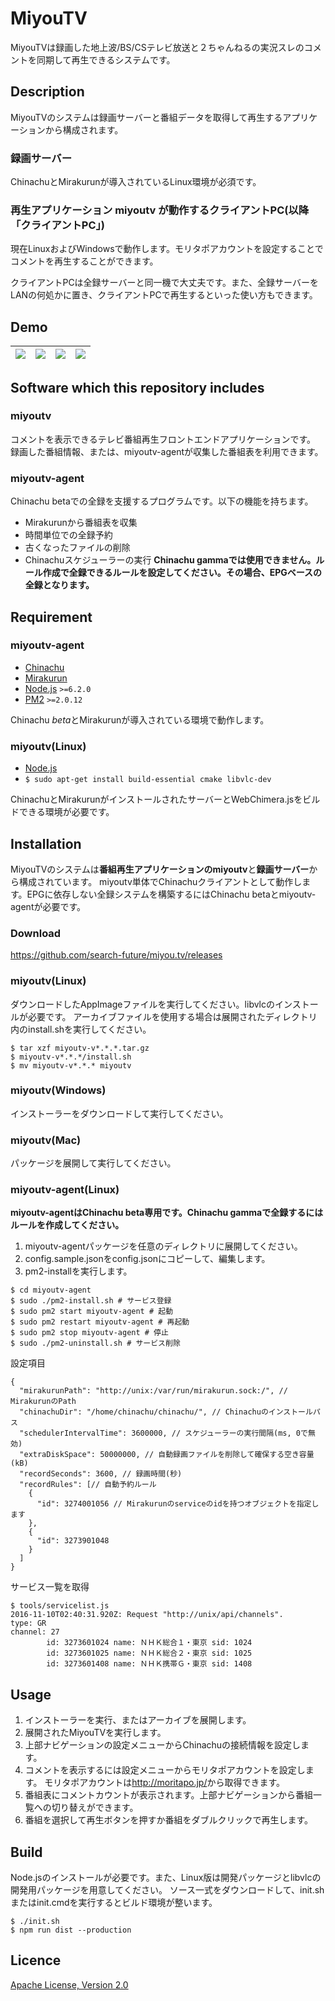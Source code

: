 MiyouTV
====
MiyouTVは録画した地上波/BS/CSテレビ放送と２ちゃんねるの実況スレのコメントを同期して再生できるシステムです。

## Description
MiyouTVのシステムは録画サーバーと番組データを取得して再生するアプリケーションから構成されます。

### 録画サーバー
ChinachuとMirakurunが導入されているLinux環境が必須です。

### 再生アプリケーション miyoutv が動作するクライアントPC(以降「クライアントPC」)
現在LinuxおよびWindowsで動作します。モリタポアカウントを設定することでコメントを再生することができます。

クライアントPCは全録サーバーと同一機で大丈夫です。また、全録サーバーをLANの何処かに置き、クライアントPCで再生するといった使い方もできます。

## Demo
|![](https://search-future.github.io/miyou.tv/demo-player.png)|![](https://search-future.github.io/miyou.tv/demo-search.png)|![](https://search-future.github.io/miyou.tv/demo-programs.png)|![](https://search-future.github.io/miyou.tv/demo-recorded.png)|
|---|---|---|---|

## Software which this repository includes
### miyoutv
コメントを表示できるテレビ番組再生フロントエンドアプリケーションです。
録画した番組情報、または、miyoutv-agentが収集した番組表を利用できます。

### miyoutv-agent
Chinachu betaでの全録を支援するプログラムです。以下の機能を持ちます。
* Mirakurunから番組表を収集
* 時間単位での全録予約
* 古くなったファイルの削除
* Chinachuスケジューラーの実行
**Chinachu gammaでは使用できません。ルール作成で全録できるルールを設定してください。その場合、EPGベースの全録となります。**

## Requirement
### miyoutv-agent
* [Chinachu](https://github.com/Chinachu/Chinachu)
* [Mirakurun](https://github.com/Chinachu/Mirakurun)
* [Node.js](http://nodejs.org/) `>=6.2.0`
* [PM2](http://pm2.keymetrics.io/) `>=2.0.12`

Chinachu *beta*とMirakurunが導入されている環境で動作します。

### miyoutv(Linux)
* [Node.js](http://nodejs.org/)
* `$ sudo apt-get install build-essential cmake libvlc-dev`

ChinachuとMirakurunがインストールされたサーバーとWebChimera.jsをビルドできる環境が必要です。

## Installation
MiyouTVのシステムは**番組再生アプリケーションのmiyoutv**と**録画サーバー**から構成されています。
miyoutv単体でChinachuクライアントとして動作します。EPGに依存しない全録システムを構築するにはChinachu betaとmiyoutv-agentが必要です。
### Download
<https://github.com/search-future/miyou.tv/releases>

### miyoutv(Linux)
ダウンロードしたAppImageファイルを実行してください。libvlcのインストールが必要です。
アーカイブファイルを使用する場合は展開されたディレクトリ内のinstall.shを実行してください。
```
$ tar xzf miyoutv-v*.*.*.tar.gz
$ miyoutv-v*.*.*/install.sh
$ mv miyoutv-v*.*.* miyoutv
```

### miyoutv(Windows)
インストーラーをダウンロードして実行してください。

### miyoutv(Mac)
パッケージを展開して実行してください。

### miyoutv-agent(Linux)
**miyoutv-agentはChinachu beta専用です。Chinachu gammaで全録するにはルールを作成してください。**

1. miyoutv-agentパッケージを任意のディレクトリに展開してください。
2. config.sample.jsonをconfig.jsonにコピーして、編集します。
3. pm2-installを実行します。

```
$ cd miyoutv-agent
$ sudo ./pm2-install.sh # サービス登録
$ sudo pm2 start miyoutv-agent # 起動
$ sudo pm2 restart miyoutv-agent # 再起動
$ sudo pm2 stop miyoutv-agent # 停止
$ sudo ./pm2-uninstall.sh # サービス削除
```

設定項目
```
{
  "mirakurunPath": "http://unix:/var/run/mirakurun.sock:/", // MirakurunのPath
  "chinachuDir": "/home/chinachu/chinachu/", // Chinachuのインストールパス
  "schedulerIntervalTime": 3600000, // スケジューラーの実行間隔(ms, 0で無効)
  "extraDiskSpace": 50000000, // 自動録画ファイルを削除して確保する空き容量(kB)
  "recordSeconds": 3600, // 録画時間(秒)
  "recordRules": [// 自動予約ルール
    {
      "id": 3274001056 // Mirakurunのserviceのidを持つオブジェクトを指定します
    },
    {
      "id": 3273901048
    }
  ]
}
```
サービス一覧を取得
```
$ tools/servicelist.js
2016-11-10T02:40:31.920Z: Request "http://unix/api/channels".
type: GR
channel: 27
        id: 3273601024 name: ＮＨＫ総合１・東京 sid: 1024
        id: 3273601025 name: ＮＨＫ総合２・東京 sid: 1025
        id: 3273601408 name: ＮＨＫ携帯Ｇ・東京 sid: 1408
```

## Usage
1. インストーラーを実行、またはアーカイブを展開します。
2. 展開されたMiyouTVを実行します。
3. 上部ナビゲーションの設定メニューからChinachuの接続情報を設定します。
4. コメントを表示するには設定メニューからモリタポアカウントを設定します。
モリタポアカウントは<http://moritapo.jp/>から取得できます。
5. 番組表にコメントカウントが表示されます。上部ナビゲーションから番組一覧への切り替えができます。
6. 番組を選択して再生ボタンを押すか番組をダブルクリックで再生します。

## Build
Node.jsのインストールが必要です。また、Linux版は開発パッケージとlibvlcの開発用パッケージを用意してください。
ソース一式をダウンロードして、init.shまたはinit.cmdを実行するとビルド環境が整います。
```
$ ./init.sh
$ npm run dist --production
```

## Licence
[Apache License, Version 2.0](https://github.com/search-future/miyou.tv/blob/master/LICENSE)
